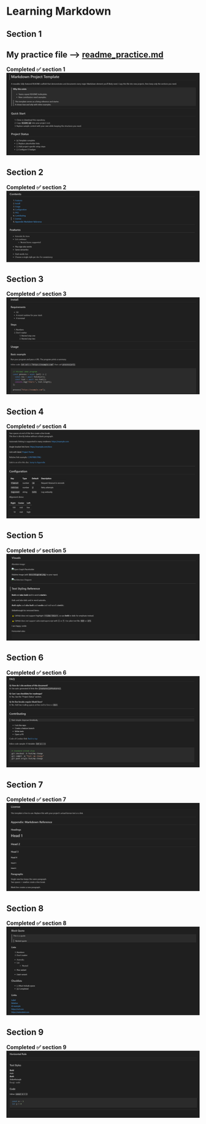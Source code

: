 # Learning Markdown 
## Section 1

## My practice file --> [readme_practice.md](https://github.com/akshay-avak/Learning-Markdown/blob/main/readme_practice.md )

**Completed ✅ section 1**
![Section1.png](./Screenshots/Section1.png)


## Section 2
**Completed ✅ section 2**
![Section2.png](./Screenshots/section2.png)


## Section 3
**Completed ✅ section 3**
![Section3.png](./Screenshots/section3.png)


## Section 4
**Completed ✅ section 4**
![Section4.png](./Screenshots/section4.png)



## Section 5
**Completed ✅ section 5**
![Section5.png](./Screenshots/section5.png)  


## Section 6
**Completed ✅ section 6**
![Section 6](./Screenshots/section6.png)

## Section 7
**Completed ✅ section 7**
![section 7](./Screenshots/section7.png)

## Section 8 
**Completed ✅ section 8**
![Section 8](./Screenshots/section8.png)

## Section 9
**Completed ✅ section 9**
![Section 9](./Screenshots/section9.png)